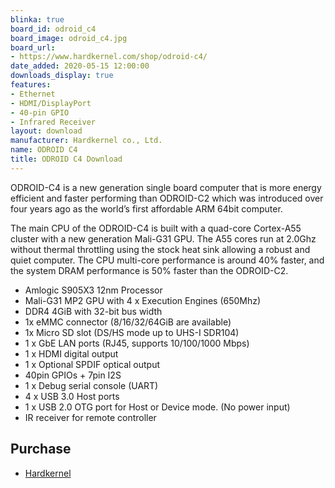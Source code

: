 ```yaml
---
blinka: true
board_id: odroid_c4
board_image: odroid_c4.jpg
board_url:
- https://www.hardkernel.com/shop/odroid-c4/
date_added: 2020-05-15 12:00:00
downloads_display: true
features:
- Ethernet
- HDMI/DisplayPort
- 40-pin GPIO
- Infrared Receiver
layout: download
manufacturer: Hardkernel co., Ltd.
name: ODROID C4
title: ODROID C4 Download
---
```


ODROID-C4 is a new generation single board computer that is more energy efficient and faster performing than ODROID-C2 which was introduced over four years ago as the world’s first affordable ARM 64bit computer.

The main CPU of the ODROID-C4 is built with a quad-core Cortex-A55 cluster with a new generation Mali-G31 GPU. The A55 cores run at 2.0Ghz without thermal throttling using the stock heat sink allowing a robust and quiet computer. The CPU multi-core performance is around 40% faster, and the system DRAM performance is 50% faster than the ODROID-C2.

- Amlogic S905X3 12nm Processor
- Mali-G31 MP2 GPU with 4 x Execution Engines (650Mhz)
- DDR4 4GiB with 32-bit bus width
- 1x eMMC connector (8/16/32/64GiB are available)
- 1x Micro SD slot (DS/HS mode up to UHS-I SDR104)
- 1 x GbE LAN ports (RJ45, supports 10/100/1000 Mbps)
- 1 x HDMI digital output
- 1 x Optional SPDIF optical output
- 40pin GPIOs + 7pin I2S
- 1 x Debug serial console (UART)
- 4 x USB 3.0 Host ports
- 1 x USB 2.0 OTG port for Host or Device mode. (No power input)
- IR receiver for remote controller

## Purchase
* [Hardkernel](https://www.hardkernel.com/shop/odroid-c4/)
